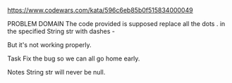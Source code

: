 https://www.codewars.com/kata/596c6eb85b0f515834000049

PROBLEM DOMAIN
The code provided is supposed replace all the dots . in the specified String str with dashes -

But it's not working properly.

Task
Fix the bug so we can all go home early.

Notes
String str will never be null.